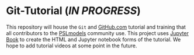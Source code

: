 # Git-Tutorial (*IN PROGRESS*)
This repository will house the `Git` and [GitHub.com](https://github.com/) tutorial and training that all contributors to the [PSLmodels]() community use. This project uses [Jupyter Book](https://jupyterbook.org/intro.html) to create the HTML and Jupyter notebook forms of the tutorial. We hope to add tutorial videos at some point in the future.
